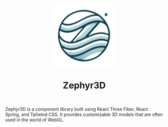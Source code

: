 <div align="center">
    <img src="./media/zephyr-icon.png" height=200/>
</div>
<h1 align="center">Zephyr3D</h1>
<br/>

Zephyr3D is a component library built using React Three Fiber, React Spring, and Tailwind CSS. It provides customizable 3D models that are often used in the world of WebGL.


